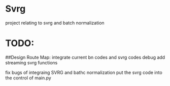 # Svrg
project relating to svrg and batch normalization

# TODO: 
##Design Route Map:
integrate current bn codes and svrg codes
debug 
add streaming svrg functions



fix bugs of integraing SVRG and bathc normalization
put the svrg code into the control of main.py


